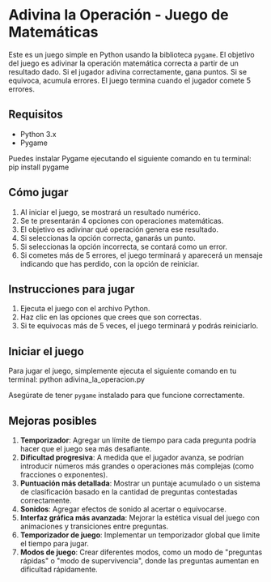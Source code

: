 # Adivina la Operación - Juego de Matemáticas

Este es un juego simple en Python usando la biblioteca `pygame`. El objetivo del juego es adivinar la operación matemática correcta a partir de un resultado dado. Si el jugador adivina correctamente, gana puntos. Si se equivoca, acumula errores. El juego termina cuando el jugador comete 5 errores.

## Requisitos

- Python 3.x
- Pygame

Puedes instalar Pygame ejecutando el siguiente comando en tu terminal:
pip install pygame


## Cómo jugar

1. Al iniciar el juego, se mostrará un resultado numérico.
2. Se te presentarán 4 opciones con operaciones matemáticas.
3. El objetivo es adivinar qué operación genera ese resultado.
4. Si seleccionas la opción correcta, ganarás un punto.
5. Si seleccionas la opción incorrecta, se contará como un error.
6. Si cometes más de 5 errores, el juego terminará y aparecerá un mensaje indicando que has perdido, con la opción de reiniciar.

## Instrucciones para jugar

1. Ejecuta el juego con el archivo Python.
2. Haz clic en las opciones que crees que son correctas.
3. Si te equivocas más de 5 veces, el juego terminará y podrás reiniciarlo.

## Iniciar el juego

Para jugar el juego, simplemente ejecuta el siguiente comando en tu terminal:
python adivina_la_operacion.py


Asegúrate de tener `pygame` instalado para que funcione correctamente.

## Mejoras posibles

1. **Temporizador**: Agregar un límite de tiempo para cada pregunta podría hacer que el juego sea más desafiante.
2. **Dificultad progresiva**: A medida que el jugador avanza, se podrían introducir números más grandes o operaciones más complejas (como fracciones o exponentes).
3. **Puntuación más detallada**: Mostrar un puntaje acumulado o un sistema de clasificación basado en la cantidad de preguntas contestadas correctamente.
4. **Sonidos**: Agregar efectos de sonido al acertar o equivocarse.
5. **Interfaz gráfica más avanzada**: Mejorar la estética visual del juego con animaciones y transiciones entre preguntas.
6. **Temporizador de juego**: Implementar un temporizador global que limite el tiempo para jugar.
7. **Modos de juego**: Crear diferentes modos, como un modo de "preguntas rápidas" o "modo de supervivencia", donde las preguntas aumentan en dificultad rápidamente.
